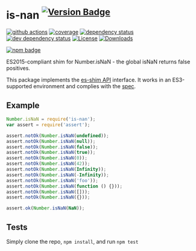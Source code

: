 # is-nan <sup>[![Version Badge][2]][1]</sup>

[![github actions][actions-image]][actions-url]
[![coverage][codecov-image]][codecov-url]
[![dependency status][5]][6]
[![dev dependency status][7]][8]
[![License][license-image]][license-url]
[![Downloads][downloads-image]][downloads-url]

[![npm badge][11]][1]

ES2015-compliant shim for Number.isNaN - the global isNaN returns false positives.

This package implements the [es-shim API](https://github.com/es-shims/api) interface. It works in an ES3-supported environment and complies with the [spec](https://262.ecma-international.org/6.0/#sec-number.isnan).

## Example

```js
Number.isNaN = require('is-nan');
var assert = require('assert');

assert.notOk(Number.isNaN(undefined));
assert.notOk(Number.isNaN(null));
assert.notOk(Number.isNaN(false));
assert.notOk(Number.isNaN(true));
assert.notOk(Number.isNaN(0));
assert.notOk(Number.isNaN(42));
assert.notOk(Number.isNaN(Infinity));
assert.notOk(Number.isNaN(-Infinity));
assert.notOk(Number.isNaN('foo'));
assert.notOk(Number.isNaN(function () {}));
assert.notOk(Number.isNaN([]));
assert.notOk(Number.isNaN({}));

assert.ok(Number.isNaN(NaN));
```

## Tests
Simply clone the repo, `npm install`, and run `npm test`

[1]: https://npmjs.org/package/is-nan
[2]: https://versionbadg.es/es-shims/is-nan.svg
[5]: https://david-dm.org/es-shims/is-nan.svg
[6]: https://david-dm.org/es-shims/is-nan
[7]: https://david-dm.org/es-shims/is-nan/dev-status.svg
[8]: https://david-dm.org/es-shims/is-nan#info=devDependencies
[11]: https://nodei.co/npm/is-nan.png?downloads=true&stars=true
[license-image]: https://img.shields.io/npm/l/is-nan.svg
[license-url]: LICENSE
[downloads-image]: https://img.shields.io/npm/dm/is-nan.svg
[downloads-url]: https://npm-stat.com/charts.html?package=is-nan
[codecov-image]: https://codecov.io/gh/es-shims/is-nan/branch/main/graphs/badge.svg
[codecov-url]: https://app.codecov.io/gh/es-shims/is-nan/
[actions-image]: https://img.shields.io/endpoint?url=https://github-actions-badge-u3jn4tfpocch.runkit.sh/es-shims/is-nan
[actions-url]: https://github.com/es-shims/is-nan/actions
